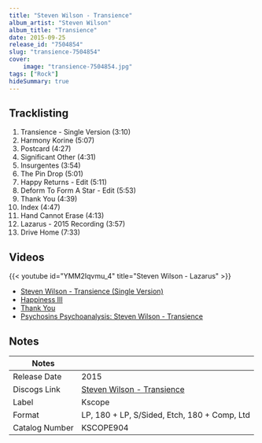 ```yaml
---
title: "Steven Wilson - Transience"
album_artist: "Steven Wilson"
album_title: "Transience"
date: 2015-09-25
release_id: "7504854"
slug: "transience-7504854"
cover:
    image: "transience-7504854.jpg"
tags: ["Rock"]
hideSummary: true
---
```


## Tracklisting
1. Transience - Single Version (3:10)
2. Harmony Korine (5:07)
3. Postcard (4:27)
4. Significant Other (4:31)
5. Insurgentes (3:54)
6. The Pin Drop (5:01)
7. Happy Returns - Edit (5:11)
8. Deform To Form A Star - Edit (5:53)
9. Thank You (4:39)
10. Index (4:47)
11. Hand Cannot Erase (4:13)
12. Lazarus - 2015 Recording (3:57)
13. Drive Home (7:33)

## Videos
{{< youtube id="YMM2Iqvmu_4" title="Steven Wilson - Lazarus" >}}
- [Steven Wilson - Transience (Single Version)](https://www.youtube.com/watch?v=3zM4AvAl9gQ)
- [Happiness III](https://www.youtube.com/watch?v=NcQDccPNar4)
- [Thank You](https://www.youtube.com/watch?v=IQQOvl1WM2A)
- [Psychosins Psychoanalysis: Steven Wilson - Transience](https://www.youtube.com/watch?v=62ddEbw4Hao)

## Notes

| Notes          |             |
| ---------------| ----------- |
| Release Date   | 2015 |
| Discogs Link   | [Steven Wilson - Transience](https://www.discogs.com/release/7504854) |
| Label          | Kscope |
| Format         | LP, 180 + LP, S/Sided, Etch, 180 + Comp, Ltd |
| Catalog Number | KSCOPE904 |

